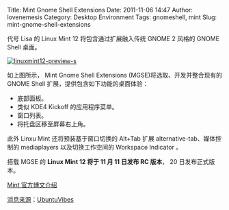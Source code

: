 Title: Mint Gnome Shell Extensions
Date: 2011-11-06 14:47
Author: lovenemesis
Category: Desktop Environment
Tags: gnomeshell, mint
Slug: mint-gnome-shell-extensions

代号 Lisa 的 Linux Mint 12 将包含通过扩展融入传统 GNOME 2 风格的 GNOME
Shell 桌面。

[![](http://linuxtoy.org/img/2011/11/linuxmint12-preview-s.png "linuxmint12-preview-s")](http://linuxtoy.org/img/2011/11/linuxmint12-preview-s.png)

如上图所示， Mint Gnome Shell Extensions (MGSE)将选取、开发并整合现有的
GNOME Shell 扩展，提供包含如下功能的桌面体验：

-   底部面板。
-   类似 KDE4 Kickoff 的应用程序菜单。
-   窗口列表。
-   将托盘区移至屏幕右上角。

此外 Linxu Mint 还将预装基于窗口切换的 Alt+Tab 扩展
alternative-tab、媒体控制的 mediaplayers 以及切换工作空间的 Workspace
Indicator 。

搭载 MGSE 的 **Linux Mint 12 将于 11 月 11 日发布 RC 版本**， 20
日发布正式版本。

[Mint 官方博文介绍](http://blog.linuxmint.com/?p=1851)

[消息来源](https://plus.google.com/u/0/108613405980683753507/posts/X2KDM3BagaK)：[UbuntuVibes](http://www.ubuntuvibes.com/2011/11/linux-mint-12-lisa-to-come-with.html)

